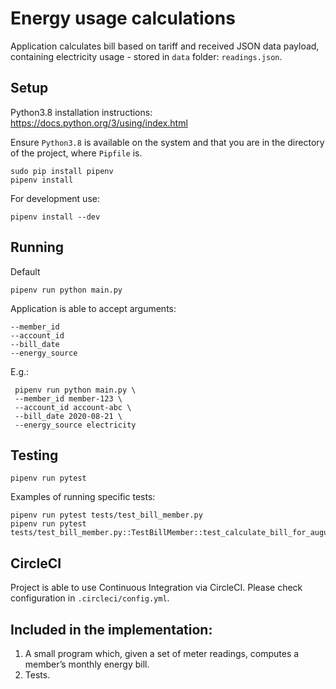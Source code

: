 # Energy usage calculations

Application calculates bill based on tariff and received JSON data payload,
containing electricity usage - stored in `data` folder: `readings.json`.

## Setup

Python3.8 installation instructions: https://docs.python.org/3/using/index.html

Ensure `Python3.8` is available on the system and that you are in the directory
of the project, where `Pipfile` is.

    sudo pip install pipenv
    pipenv install

For development use:

    pipenv install --dev

## Running

Default

    pipenv run python main.py

Application is able to accept arguments:

    --member_id
    --account_id
    --bill_date
    --energy_source

E.g.:

     pipenv run python main.py \
     --member_id member-123 \
     --account_id account-abc \
     --bill_date 2020-08-21 \
     --energy_source electricity

## Testing

    pipenv run pytest
    
Examples of running specific tests:

    pipenv run pytest tests/test_bill_member.py
    pipenv run pytest tests/test_bill_member.py::TestBillMember::test_calculate_bill_for_august_2017

## CircleCI

Project is able to use Continuous Integration via CircleCI.
Please check configuration in `.circleci/config.yml`.

## Included in the implementation:

1. A small program which, given a set of meter readings, computes a member’s monthly energy bill.
2. Tests.
